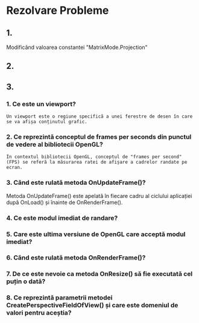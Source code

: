 # Rezolvare Probleme

## 1.
  Modificând valoarea constantei "MatrixMode.Projection"
## 2.

## 3.
### 1. Ce este un viewport?
    Un viewport este o regiune specifică a unei ferestre de desen în care se va afișa conținutul grafic.
### 2. Ce reprezintă conceptul de frames per seconds din punctul de vedere al bibliotecii OpenGL?
    În contextul bibliotecii OpenGL, conceptul de "frames per second" (FPS) se referă la măsurarea ratei de afișare a cadrelor randate pe ecran.
### 3. Când este rulată metoda OnUpdateFrame()?
  Metoda OnUpdateFrame() este apelată în fiecare cadru al ciclului aplicației după OnLoad() și înainte de OnRenderFrame().
### 4. Ce este modul imediat de randare?
### 5. Care este ultima versiune de OpenGL care acceptă modul imediat?
### 6. Când este rulată metoda OnRenderFrame()?
### 7. De ce este nevoie ca metoda OnResize() să fie executată cel puțin o dată?
### 8. Ce reprezintă parametrii metodei CreatePerspectiveFieldOfView() și care este domeniul de valori pentru aceștia?
